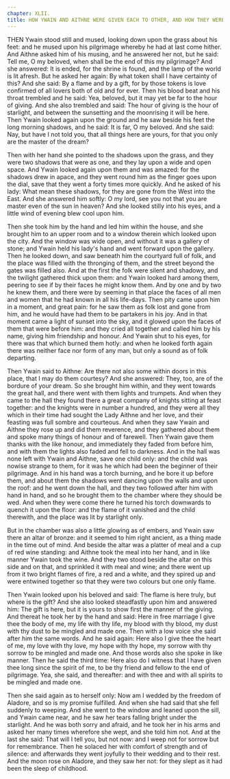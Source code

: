 ```yaml
---
chapter: XLII.
title: HOW YWAIN AND AITHNE WERE GIVEN EACH TO OTHER, AND HOW THEY WERE WEDDED BY THE FREEDOM OF ALADORE.
---
```

THEN Ywain stood still and mused, looking down upon the grass about his feet: and he mused upon his pilgrimage whereby he had at last come hither. And Aithne asked him of his musing, and he answered her not, but he said: Tell me, O my beloved, when shall be the end of this my pilgrimage? And she answered: It is ended, for the shrine is found, and the lamp of the world is lit afresh. But he asked her again: By what token shall I have certainty of this? And she said: By a flame and by a gift, for by those tokens is love confirmed of all lovers both of old and for ever. Then his blood beat and his throat trembled and he said: Yea, beloved, but it may yet be far to the hour of giving. And she also trembled and said: The hour of giving is the hour of starlight, and between the sunsetting and the moonrising it will be here. Then Ywain looked again upon the ground and he saw beside his feet the long morning shadows, and he said: It is far, O my beloved. And she said: Nay, but have I not told you, that all things here are yours, for that you only are the master of the dream?

Then with her hand she pointed to the shadows upon the grass, and they were two shadows that were as one, and they lay upon a wide and open space. And Ywain looked again upon them and was amazed: for the shadows drew in apace, and they went round him as the finger goes upon the dial, save that they went a forty times more quickly. And he asked of his lady: What mean these shadows, for they are gone from the West into the East. And she answered him softly: O my lord, see you not that you are master even of the sun in heaven? And she looked stilly into his eyes, and a little wind of evening blew cool upon him.

Then she took him by the hand and led him within the house, and she brought him to an upper room and to a window therein which looked upon the city. And the window was wide open, and without it was a gallery of stone; and Ywain held his lady's hand and went forward upon the gallery. Then he looked down, and saw beneath him the courtyard full of folk, and the place was filled with the thronging of them, and the street beyond the gates was filled also. And at the first the folk were silent and shadowy, and the twilight gathered thick upon them: and Ywain looked hard among them, peering to see if by their faces he might know them. And by one and by two he knew them, and there were by seeming in that place the faces of all men and women that he had known in all his life-days. Then pity came upon him in a moment, and great pain: for he saw them as folk lost and gone from him, and he would have had them to be partakers in his joy. And in that moment came a light of sunset into the sky, and it glowed upon the faces of them that were before him: and they cried all together and called him by his name, giving him friendship and honour. And Ywain shut to his eyes, for there was that which burned them hotly: and when he looked forth again there was neither face nor form of any man, but only a sound as of folk departing.

Then Ywain said to Aithne: Are there not also some within doors in this place, that I may do them courtesy? And she answered: They, too, are of the bordure of your dream. So she brought him within, and they went towards the great hall, and there went with them lights and trumpets. And when they came to the hall they found there a great company of knights sitting at feast together: and the knights were in number a hundred, and they were all they which in their time had sought the Lady Aithne and her love, and their feasting was full sombre and courteous. And when they saw Ywain and Aithne they rose up and did them reverence, and they gathered about them and spoke many things of honour and of farewell. Then Ywain gave them thanks with the like honour, and immediately they faded from before him, and with them the lights also faded and fell to darkness. And in the hall was none left with Ywain and Aithne, save one child only: and the child was nowise strange to them, for it was he which had been the beginner of their pilgrimage. And in his hand was a torch burning, and he bore it up before them, and about them the shadows went dancing upon the walls and upon the roof: and he went down the hall, and they two followed after him with hand in hand, and so he brought them to the chamber where they should be wed. And when they were come there he turned his torch downwards to quench it upon the floor: and the flame of it vanished and the child therewith, and the place was lit by starlight only.

But in the chamber was also a little glowing as of embers, and Ywain saw there an altar of bronze: and it seemed to him right ancient, as a thing made in the time out of mind. And beside the altar was a platter of meal and a cup of red wine standing: and Aithne took the meal into her hand, and in like manner Ywain took the wine. And they two stood beside the altar on this side and on that, and sprinkled it with meal and wine; and there went up from it two bright flames of fire, a red and a white, and they spired up and were entwined together so that they were two colours but one only flame.

Then Ywain looked upon his beloved and said: The flame is here truly, but where is the gift? And she also looked steadfastly upon him and answered him: The gift is here, but it is yours to show first the manner of the giving. And thereat he took her by the hand and said: Here in free marriage I give thee the body of me, my life with thy life, my blood with thy blood, my dust with thy dust to be mingled and made one. Then with a low voice she said after him the same words. And he said again: Here also I give thee the heart of me, my love with thy love, my hope with thy hope, my sorrow with thy sorrow to be mingled and made one. And those words also she spoke in like manner. Then he said the third time: Here also do I witness that I have given thee long since the spirit of me, to be thy friend and fellow to the end of pilgrimage. Yea, she said, and thereafter: and with thee and with all spirits to be mingled and made one.

Then she said again as to herself only: Now am I wedded by the freedom of Aladore, and so is my promise fulfilled. And when she had said that she fell suddenly to weeping. And she went to the window and leaned upon the sill, and Ywain came near, and he saw her tears falling bright under the starlight. And he was both sorry and afraid, and he took her in his arms and asked her many times wherefore she wept, and she told him not. And at the last she said: That will I tell you, but not now: and I weep not for sorrow but for remembrance. Then he solaced her with comfort of strength and of silence: and afterwards they went joyfully to their wedding and to their rest. And the moon rose on Aladore, and they saw her not: for they slept as it had been the sleep of childhood.
  
